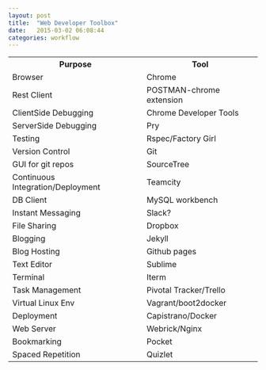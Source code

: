 ```yaml
---
layout: post
title:  "Web Developer Toolbox"
date:   2015-03-02 06:08:44
categories: workflow
---
```

<div class="panel panel-default">
  <table class="table">
    <tr>
      <th> Purpose </th>
      <th> Tool  </th>
    </tr>
    <tr>
      <td>Browser </td>
      <td> Chrome</td>
    </tr>
    <tr>
      <td>Rest Client </td>
      <td>POSTMAN-chrome extension </td>
    </tr>
    <tr>
      <td>ClientSide Debugging </td>
      <td> Chrome Developer Tools</td>
    </tr>
    <tr>
      <td>ServerSide Debugging </td>
      <td>Pry </td>
    </tr>
      <tr>
      <td>Testing</td>
      <td> Rspec/Factory Girl</td>
    </tr>
    <tr>
      <td>Version Control</td>
      <td>Git </td>
    </tr>
    <tr>
      <td>GUI for git repos </td>
      <td>SourceTree</td>
    </tr>
    <tr>
      <td>Continuous Integration/Deployment </td>
      <td>Teamcity </td>
    </tr>
      <tr>
      <td>DB Client </td>
      <td> MySQL workbench</td>
    </tr>
    <tr>
      <td> Instant Messaging </td>
      <td>Slack? </td>
    </tr>
    <tr>
      <td>File Sharing</td>
      <td>Dropbox</td>
    </tr>
    <tr>
      <td>Blogging </td>
      <td>Jekyll </td>
    </tr>
      <tr>
      <td>Blog Hosting</td>
      <td>Github pages</td>
    </tr>
    <tr>
      <td>Text Editor</td>
      <td>Sublime </td>
    </tr>
    <tr>
      <td>Terminal</td>
      <td>Iterm</td>
    </tr>
    <tr>
      <td>Task Management </td>
      <td>Pivotal Tracker/Trello </td>
    </tr>
    <tr>
      <td>Virtual Linux Env </td>
      <td>Vagrant/boot2docker </td>
    </tr>
    <tr>
      <td>Deployment</td>
      <td>Capistrano/Docker </td>
    </tr>
    <tr>
      <td>Web Server</td>
      <td> Webrick/Nginx</td>
    </tr>
    <tr>
      <td>Bookmarking</td>
      <td>Pocket </td>
    </tr>
    <tr>
      <td>Spaced Repetition</td>
      <td>Quizlet</td>
    </tr>
  </table>
</div>
